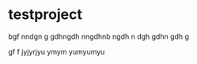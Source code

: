# testproject
bgf nndgn
g gdhngdh
nngdhnb
ngdh n
dgh 
gdhn
 gdh
  g
   
   gf 
   f 
   jyjyrjyu
   ymym
   yumyumyu